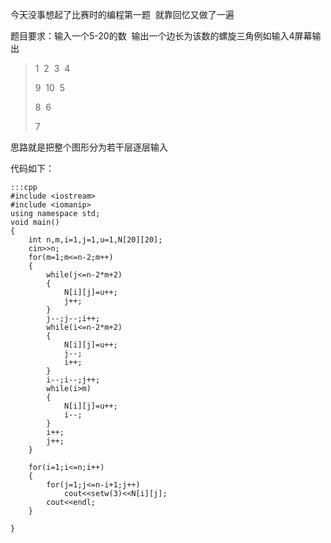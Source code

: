 <!--
.. title: 螺旋三角
.. slug: luoxuansanjiao
.. date: 2013-04-06T08:45:58+08:00
.. tags:
.. link:
.. description:
.. type: text
-->

今天没事想起了比赛时的编程第一题  就靠回忆又做了一遍


题目要求：输入一个5-20的数  输出一个边长为该数的螺旋三角例如输入4屏幕输出

>1  2  3  4
>
>9  10  5
>
>8  6
>
>7

思路就是把整个图形分为若干层逐层输入


代码如下：

	:::cpp
	#include <iostream>
	#include <iomanip>
	using namespace std;
	void main()
	{
		int n,m,i=1,j=1,u=1,N[20][20];
		cin>>n;
		for(m=1;m<=n-2;m++)
		{
			while(j<=n-2*m+2)
			{
				N[i][j]=u++;
				j++;
			}
			j--;j--;i++;
			while(i<=n-2*m+2)
			{
				N[i][j]=u++;
				j--;
				i++;
			}
			i--;i--;j++;
			while(i>m)
			{
				N[i][j]=u++;
				i--;
			}
			i++;
			j++;
		}
	 
		for(i=1;i<=n;i++)
		{
			for(j=1;j<=n-i+1;j++)	
				cout<<setw(3)<<N[i][j];
			cout<<endl;
		}
	 
	}